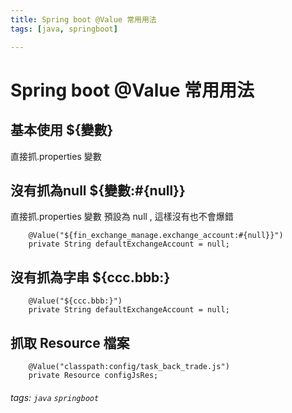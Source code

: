 ```yaml
---
title: Spring boot @Value 常用用法
tags: [java, springboot]

---
```


# Spring boot @Value 常用用法

## 基本使用 ${變數}
直接抓.properties 變數

## 沒有抓為null ${變數:#{null}}
直接抓.properties 變數 預設為 null , 這樣沒有也不會爆錯
```java=
    @Value("${fin_exchange_manage.exchange_account:#{null}}")
    private String defaultExchangeAccount = null;
```

## 沒有抓為字串 ${ccc.bbb:}
```java=
	@Value("${ccc.bbb:}")
	private String defaultExchangeAccount = null;
```

## 抓取 Resource 檔案
```java=
    @Value("classpath:config/task_back_trade.js")
    private Resource configJsRes;
```


###### tags: `java` `springboot`